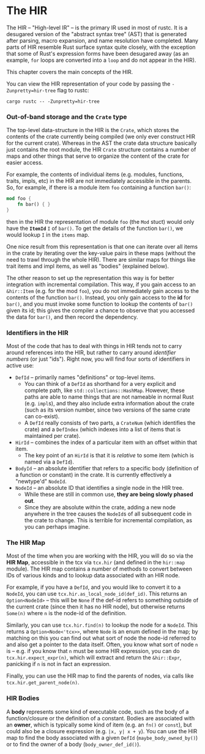 # The HIR

The HIR – "High-level IR" – is the primary IR used in most of rustc.
It is a desugared version of the "abstract syntax tree" (AST) that is generated
after parsing, macro expansion, and name resolution have completed. Many parts
of HIR resemble Rust surface syntax quite closely, with the exception that some
of Rust's expression forms have been desugared away (as an example, `for` loops
are converted into a `loop` and do not appear in the HIR).

This chapter covers the main concepts of the HIR.

You can view the HIR representation of your code by passing the
`-Zunpretty=hir-tree` flag to rustc:

```
cargo rustc -- -Zunpretty=hir-tree
```

### Out-of-band storage and the `Crate` type

The top-level data-structure in the HIR is the `Crate`, which stores
the contents of the crate currently being compiled (we only ever
construct HIR for the current crate). Whereas in the AST the crate
data structure basically just contains the root module, the HIR
`Crate` structure contains a number of maps and other things that
serve to organize the content of the crate for easier access.

For example, the contents of individual items (e.g. modules,
functions, traits, impls, etc) in the HIR are not immediately
accessible in the parents. So, for example, if there is a module item
`foo` containing a function `bar()`:

```rust
mod foo {
    fn bar() { }
}
```

then in the HIR the representation of module `foo` (the `Mod`
stuct) would only have the **`ItemId`** `I` of `bar()`. To get the
details of the function `bar()`, we would lookup `I` in the
`items` map.

One nice result from this representation is that one can iterate
over all items in the crate by iterating over the key-value pairs
in these maps (without the need to trawl through the whole HIR).
There are similar maps for things like trait items and impl items,
as well as "bodies" (explained below).

The other reason to set up the representation this way is for better
integration with incremental compilation. This way, if you gain access
to an `&hir::Item` (e.g. for the mod `foo`), you do not immediately
gain access to the contents of the function `bar()`. Instead, you only
gain access to the **id** for `bar()`, and you must invoke some
function to lookup the contents of `bar()` given its id; this gives the
compiler a chance to observe that you accessed the data for `bar()`,
and then record the dependency.

### Identifiers in the HIR

Most of the code that has to deal with things in HIR tends not to
carry around references into the HIR, but rather to carry around
*identifier numbers* (or just "ids"). Right now, you will find four
sorts of identifiers in active use:

- `DefId` – primarily names "definitions" or top-level items.
  - You can think of a `DefId` as shorthand for a very explicit and complete
    path, like `std::collections::HashMap`. However, these paths are able to
    name things that are not nameable in normal Rust (e.g. `impl`s), and they
    also include extra information about the crate (such as its version number,
    since two versions of the same crate can co-exist).
  - A `DefId` really consists of two parts, a `CrateNum` (which identifies the
    crate) and a `DefIndex` (which indexes into a list of items that is
    maintained per crate).
- `HirId` – combines the index of a particular item with an offset within
  that item.
  - The key point of an `HirId` is that it is *relative* to some item (which is
    named via a `DefId`).
- `BodyId` – an absolute identifier that refers to a specific body (definition
  of a function or constant) in the crate. It is currently effectively a
  "newtype'd" `NodeId`.
- `NodeId` – an absolute ID that identifies a single node in the HIR tree.
  - While these are still in common use, **they are being slowly phased out**.
  - Since they are absolute within the crate, adding a new node anywhere in the
    tree causes the `NodeId`s of all subsequent code in the crate to change.
    This is terrible for incremental compilation, as you can perhaps imagine.

### The HIR Map

Most of the time when you are working with the HIR, you will do so via
the **HIR Map**, accessible in the tcx via `tcx.hir` (and defined in
the `hir::map` module). The HIR map contains a number of methods to
convert between IDs of various kinds and to lookup data associated
with an HIR node.

For example, if you have a `DefId`, and you would like to convert it
to a `NodeId`, you can use `tcx.hir.as_local_node_id(def_id)`. This
returns an `Option<NodeId>` – this will be `None` if the def-id
refers to something outside of the current crate (since then it has no
HIR node), but otherwise returns `Some(n)` where `n` is the node-id of
the definition.

Similarly, you can use `tcx.hir.find(n)` to lookup the node for a
`NodeId`. This returns a `Option<Node<'tcx>>`, where `Node` is an enum
defined in the map; by matching on this you can find out what sort of
node the node-id referred to and also get a pointer to the data
itself. Often, you know what sort of node `n` is – e.g. if you know
that `n` must be some HIR expression, you can do
`tcx.hir.expect_expr(n)`, which will extract and return the
`&hir::Expr`, panicking if `n` is not in fact an expression.

Finally, you can use the HIR map to find the parents of nodes, via
calls like `tcx.hir.get_parent_node(n)`.

### HIR Bodies

A **body** represents some kind of executable code, such as the body
of a function/closure or the definition of a constant. Bodies are
associated with an **owner**, which is typically some kind of item
(e.g. an `fn()` or `const`), but could also be a closure expression
(e.g. `|x, y| x + y`). You can use the HIR map to find the body
associated with a given `DefId` (`maybe_body_owned_by()`) or to find
the owner of a body (`body_owner_def_id()`).
